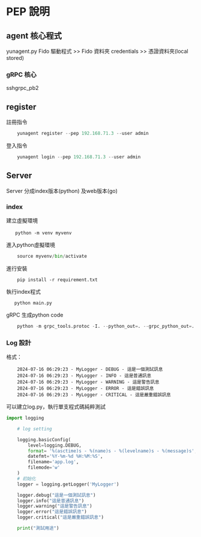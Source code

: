 # PEP 說明

## agent 核心程式
yunagent.py
Fido 驅動程式 >> Fido 資料夾
credentials >> 憑證資料夾(local stored)
### gRPC 核心
sshgrpc_pb2

## register 
註冊指令
```python
    yunagent register --pep 192.168.71.3 --user admin
```
登入指令
```python
    yunagent login --pep 192.168.71.3 --user admin

```

## Server 
Server 分成index版本(python) 及web版本(go)
### index 
建立虛擬環境
```
　　python -m venv myvenv
```

進入python虛擬環境
```python
    source myvenv/bin/activate
```
進行安裝
```
    pip install -r requirement.txt
```

執行index程式
```
   python main.py
```

gRPC 生成python code 

```python
    python -m grpc_tools.protoc -I. --python_out=. --grpc_python_out=. credentials.proto
```
### Log 設計

格式：
```log
    2024-07-16 06:29:23 - MyLogger - DEBUG - 這是一個測試訊息
    2024-07-16 06:29:23 - MyLogger - INFO - 這是普通訊息
    2024-07-16 06:29:23 - MyLogger - WARNING - 這是警告訊息
    2024-07-16 06:29:23 - MyLogger - ERROR - 這是錯誤訊息
    2024-07-16 06:29:23 - MyLogger - CRITICAL - 這是嚴重錯誤訊息
```

可以建立log.py，執行單支程式碼純粹測試
```python
import logging

    # log setting 

    logging.basicConfig(
        level=logging.DEBUG,
        format= '%(asctime)s - %(name)s - %(levelname)s - %(message)s',
        datefmt='%Y-%m-%d %H:%M:%S',
        filename='app.log',
        filemode='w'
    )
    # 初始化
    logger = logging.getLogger('MyLogger')

    logger.debug("這是一個測試訊息")
    logger.info("這是普通訊息")
    logger.warning("這是警告訊息")
    logger.error("這是錯誤訊息")
    logger.critical("這是嚴重錯誤訊息")

    print("測試用途")
```


